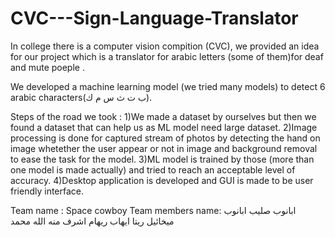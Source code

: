 # CVC---Sign-Language-Translator
In college there is a computer vision compition (CVC), we provided an idea for our project which is a translator for arabic letters (some of them)for deaf and mute poeple . 

We developed a machine learning model (we tried many models) to detect 6 arabic characters(ب ت ث س م ك).

Steps of the road we took :
  1)We made a dataset by ourselves but then we found a dataset that can help us as ML model need large dataset.
  2)Image processing is done for captured stream of photos by detecting the hand on image whetether the user appear or not in image and 
    background removal to ease the task for the model.
  3)ML model is trained by those (more than one model is made actually) and tried to reach an acceptable level of accuracy.
  4)Desktop application is developed and GUI is made to be user friendly interface.
  




  
Team name : Space cowboy
Team members name: ابانوب صليب 
                   ابانوب  ميخائيل
                    ريتا ايهاب
                    ريهام اشرف 
                    منه الله محمد
